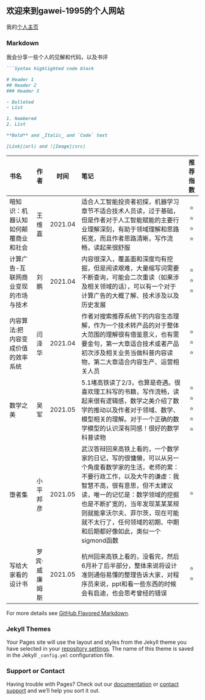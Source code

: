## 欢迎来到gawei-1995的个人网站

我的[个人主页](https://gawei1995.github.io/gawei-1995.github.io/)
### Markdown

我会分享一些个人的见解和代码，以及书评


```markdown
```Syntax highlighted code block

# Header 1
## Header 2
### Header 3

- Bulleted
- List

1. Numbered
2. List

**Bold** and _Italic_ and `Code` text

[Link](url) and ![Image](src)
```


 书名 | 作者 | 时间 | 笔记 | 推荐指数 
:----- | :-----: | :-----: | :----- | :------: 
暗知识：机器认知如何颠覆商业和社会 | 王维嘉 | 2021.04 | 适合人工智能投资者初探，机器学习章节不适合技术人员读，过于基础，但是作者对于人工智能赋能的主要行业理解深刻，有助于领域理解和思路拓宽，而且作者思路清晰，写作流畅，读起来很舒服 | :star: :star: :star: :star:
计算广告-互联网商业变现的市场与技术| 刘鹏 | 2021.04 | 内容很深入，覆盖面和深度均有挖掘，但是阅读艰难，大量缩写词需要不断查询，可能会二次重读（如果涉及相关领域的话），可以有一个对于计算广告的大概了解、技术涉及以及历史发展| :star: :star: :star:
内容算法:把内容变成价值的效率系统 | 闫泽华 | 2021.04 | 作者对搜索推荐系统下的内容生态理解，作为一个技术转产品的对于整体大范围的理解很有借鉴意义，也有需要金句，第一大章适合技术或者产品初次涉及相关业务当做科普内容读物，第二大章适合内容生产、运营相关人员| :star: :star: :star:
数学之美 |吴军|2021.05 | 5.1堵高铁读了2/3，也算是奇遇。很喜欢理工科写的书籍，写作流畅，读起来很有逻辑感，数学之美介绍了数学的推动以及作者对于领域、数学、模型相关的理解。对于一个正确的数学模型的认识深有同感！很好的数学科普读物| :star: :star: :star: :star: :star:
堕者集|小平邦彦|2021.05 | 武汉答辩回来高铁上看的，一个数学家的日记，写的很慵懒，可以从另一个角度看数学家的生活，老师的累：不要行政工作，以及大牛的谦虚：我智慧不高，很有意思，但不太建议读，唯一的记忆是：数学领域的挖掘也是不断扩宽的，当年发现某某某规则就能拿沃尔夫、菲尔茨，现在可能就不太行了，任何领域的初期、中期和后期都好像如此，类似一个sigmond函数| :star: 
写给大家看的设计书|罗宾·威廉姆斯|2021.05| 杭州回来高铁上看的，没看完，然后6月补了后半部分，整体来说将设计准则通俗易懂的整理告诉大家，对程序员来说，ppt和看一些东西的时候会有启迪，也会思考曾经的错误|:star: :star:


For more details see [GitHub Flavored Markdown](https://guides.github.com/features/mastering-markdown/).

### Jekyll Themes

Your Pages site will use the layout and styles from the Jekyll theme you have selected in your [repository settings](https://github.com/gawei1995/gawei-1995.github.io/settings/pages). The name of this theme is saved in the Jekyll `_config.yml` configuration file.

### Support or Contact

Having trouble with Pages? Check out our [documentation](https://docs.github.com/categories/github-pages-basics/) or [contact support](https://support.github.com/contact) and we’ll help you sort it out.
